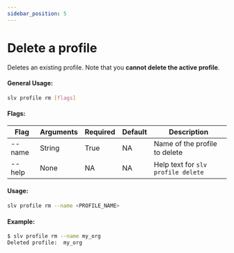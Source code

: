 ```yaml
---
sidebar_position: 5
---
```

# Delete a profile
Deletes an existing profile. Note that you **cannot delete the active profile**.
#### General Usage:
```bash
slv profile rm [flags]
```
#### Flags:
| Flag | Arguments | Required | Default | Description |
| -- | -- | -- | -- | -- |
| --name | String | True | NA | Name of the profile to delete |
| --help | None | NA | NA|Help text for `slv profile delete` |

#### Usage:
```bash
slv profile rm --name <PROFILE_NAME>
```
#### Example:
```bash
$ slv profile rm --name my_org
Deleted profile:  my_org
```
